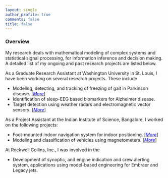 ```yaml
---
layout: single
author_profile: true
comments: false
title: false
---
```


### Overview

My research deals with mathematical modeling of complex systems and statistical signal processing, for information inference and decision making. A detailed list of my ongoing and past research projects are listed below.

As a Graduate Research Assistant at Washington University in St. Louis, I have been working on several research projects. These include

* Modeling, detecting, and tracking of freezing of gait in Parkinson disease. [\[<span style="color:blue">_More_</span>\]](/research/freezegait/)
* Identification of sleep-EEG based biomarkers for Alzheimer disease.
* Target detection using weather radars and electromagnetic vector sensors. [\[<span style="color:blue">_More_</span>\]](/research/wradaremvs/)

As a Project Assistant at the Indian Institute of Science, Bangalore, I worked on the following projects:

* Foot-mounted indoor navigation system for indoor positioning. [\[<span style="color:blue">_More_</span>\]](/research/indoorpos/)
* Modeling and classification of vehicles using magnetometers. [\[<span style="color:blue">_More_</span>\]](/research/vehclass/)

At Rockwell Collins, Inc., I was involved in the

* Development of synoptic, and engine indication and crew alerting system, applications using model-based engineering for Embraer and Legacy jets.